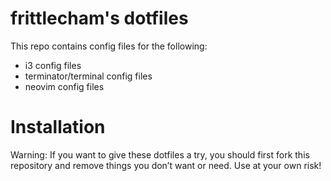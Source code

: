 # frittlecham's dotfiles
This repo contains config files for the following:
- i3 config files
- terminator/terminal config files
- neovim config files

# Installation
Warning: If you want to give these dotfiles a try, you should first fork this repository and remove things you don’t want or need. Use at your own risk!
